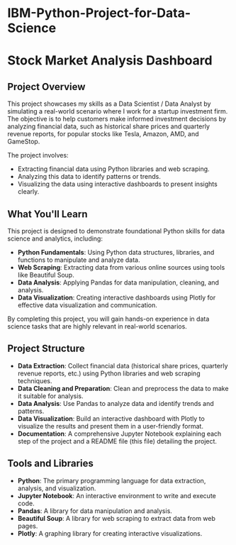 # IBM-Python-Project-for-Data-Science

# Stock Market Analysis Dashboard

## Project Overview

This project showcases my skills as a Data Scientist / Data Analyst by simulating a real-world scenario where I work for a startup investment firm. The objective is to help customers make informed investment decisions by analyzing financial data, such as historical share prices and quarterly revenue reports, for popular stocks like Tesla, Amazon, AMD, and GameStop.

The project involves:

- Extracting financial data using Python libraries and web scraping.
- Analyzing this data to identify patterns or trends.
- Visualizing the data using interactive dashboards to present insights clearly.

## What You'll Learn

This project is designed to demonstrate foundational Python skills for data science and analytics, including:

- **Python Fundamentals**: Using Python data structures, libraries, and functions to manipulate and analyze data.
- **Web Scraping**: Extracting data from various online sources using tools like Beautiful Soup.
- **Data Analysis**: Applying Pandas for data manipulation, cleaning, and analysis.
- **Data Visualization**: Creating interactive dashboards using Plotly for effective data visualization and communication.

By completing this project, you will gain hands-on experience in data science tasks that are highly relevant in real-world scenarios.

## Project Structure

- **Data Extraction**: Collect financial data (historical share prices, quarterly revenue reports, etc.) using Python libraries and web scraping techniques.
- **Data Cleaning and Preparation**: Clean and preprocess the data to make it suitable for analysis.
- **Data Analysis**: Use Pandas to analyze data and identify trends and patterns.
- **Data Visualization**: Build an interactive dashboard with Plotly to visualize the results and present them in a user-friendly format.
- **Documentation**: A comprehensive Jupyter Notebook explaining each step of the project and a README file (this file) detailing the project.

## Tools and Libraries

- **Python**: The primary programming language for data extraction, analysis, and visualization.
- **Jupyter Notebook**: An interactive environment to write and execute code.
- **Pandas**: A library for data manipulation and analysis.
- **Beautiful Soup**: A library for web scraping to extract data from web pages.
- **Plotly**: A graphing library for creating interactive visualizations.
